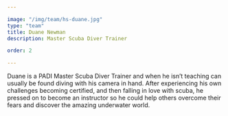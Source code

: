 ```yaml
---

image: "/img/team/hs-duane.jpg"
type: "team"
title: Duane Newman
description: Master Scuba Diver Trainer

order: 2

---
```


Duane is a PADI Master Scuba Diver Trainer and when he isn’t teaching can usually be found diving with his camera in hand. After experiencing his own challenges becoming certified, and then falling in love with scuba, he pressed on to become an instructor so he could help others overcome their fears and discover the amazing underwater world.